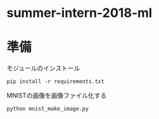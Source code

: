 # summer-intern-2018-ml

# 準備

モジュールのインストール
```
pip install -r requirements.txt
```


MNISTの画像を画像ファイル化する
```
python mnist_make_image.py
```
